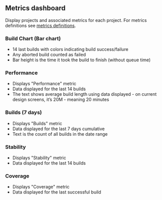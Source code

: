 ## Metrics dashboard

Display projects and associated metrics for each project. 
For metrics definitions see [metrics definitions](05_project_metrics.md).

### Build Chart (Bar chart)
- 14 last builds with colors indicating build success/failure
- Any aborted build counted as failed
- Bar height is the time it took the build to finish (without queue time)

### Performance
- Displays "Performance" metric
- Data displayed for the last 14 builds
- The text shows average build length using data displayed - on current design screens, 
it’s 20M - meaning 20 minutes

### Builds (7 days)
- Displays "Builds" metric
- Data displayed for the last 7 days cumulative
- Text is the count of all builds in the date range

### Stability
- Displays "Stability" metric
- Data displayed for the last 14 builds

### Coverage
- Displays "Coverage" metric
- Data displayed for the last successful build